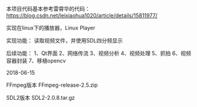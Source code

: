 
本项目代码基本参考雷霄华的代码：https://blog.csdn.net/leixiaohua1020/article/details/15811977/

实现在linux下的播放器，Linux Player

实现功能：
读取视频文件，并使用SDL四分频显示

后续功能：
1、Qt界面
2、网络传流
3、视频分析
4、视频处理
5、抓拍
6、视频容器封装
7、移植opencv

2018-06-15

FFmpeg版本
FFmpeg-release-2.5.zip

SDL2版本
SDL2-2.0.8.tar.gz
